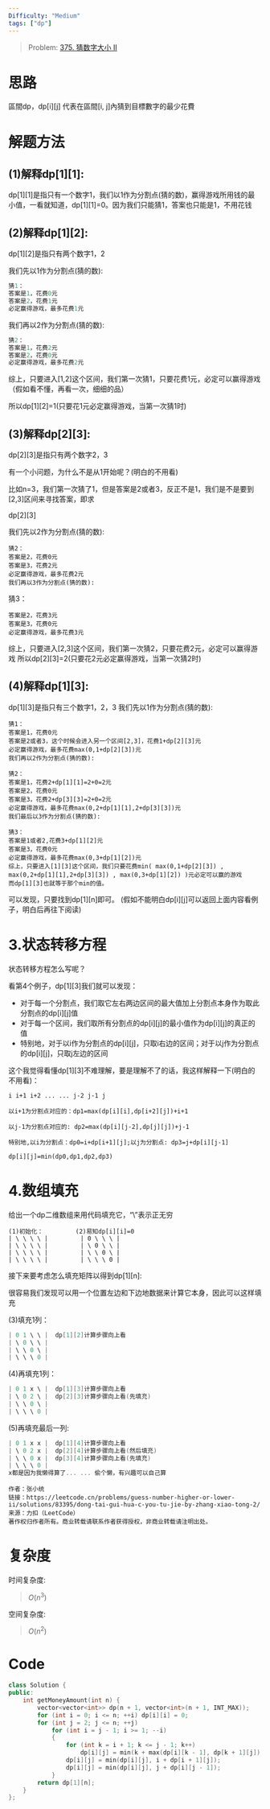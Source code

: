 ```yaml
---
Difficulty: "Medium"
tags: ["dp"]
---
```


> Problem: [375. 猜数字大小 II](https://leetcode.cn/problems/guess-number-higher-or-lower-ii/description/)

# 思路

區間dp，dp[i][j] 代表在區間[i, j]內猜到目標數字的最少花費

# 解题方法

## (1)解释dp[1][1]:

dp[1][1]是指只有一个数字1，我们以1作为分割点(猜的数)，赢得游戏所用钱的最小值，一看就知道，dp[1][1]=0。因为我们只能猜1，答案也只能是1，不用花钱

## (2)解释dp[1][2]:

dp[1][2]是指只有两个数字1，2

我们先以1作为分割点(猜的数):

```c++
猜1：    
答案是1，花费0元
答案是2，花费1元
必定赢得游戏，最多花费1元
```

我们再以2作为分割点(猜的数):

```c++
猜2：
答案是1，花费2元
答案是2，花费0元
必定赢得游戏，最多花费2元
```

综上，只要进入[1,2]这个区间，我们第一次猜1，只要花费1元，必定可以赢得游戏（假如看不懂，再看一次，细细的品）

所以dp[1][2]=1(只要花1元必定赢得游戏，当第一次猜1时)

## (3)解释dp[2][3]:

dp[2][3]是指只有两个数字2，3

有一个小问题，为什么不是从1开始呢？(明白的不用看)

比如n=3，我们第一次猜了1，但是答案是2或者3，反正不是1，我们是不是要到[2,3]区间来寻找答案，即求

dp[2][3]

我们先以2作为分割点(猜的数):

```
猜2：    
答案是2，花费0元
答案是3，花费2元
必定赢得游戏，最多花费2元
我们再以3作为分割点(猜的数):
```

猜3：
```
答案是2，花费3元
答案是3，花费0元
必定赢得游戏，最多花费3元
```

综上，只要进入[2,3]这个区间，我们第一次猜2，只要花费2元，必定可以赢得游戏
所以dp[2][3]=2(只要花2元必定赢得游戏，当第一次猜2时)

## (4)解释dp[1][3]:

dp[1][3]是指只有三个数字1，2，3
我们先以1作为分割点(猜的数):

```
猜1：
答案是1，花费0元
答案是2或者3，这个时候会进入另一个区间[2,3]，花费1+dp[2][3]元
必定赢得游戏，最多花费max(0,1+dp[2][3])元
我们再以2作为分割点(猜的数):
```

```
猜2：
答案是1，花费2+dp[1][1]=2+0=2元
答案是2，花费0元
答案是3，花费2+dp[3][3]=2+0=2元
必定赢得游戏，最多花费max(0,2+dp[1][1],2+dp[3][3])元
我们最后以3作为分割点(猜的数):
```

```
猜3：
答案是1或者2,花费3+dp[1][2]元
答案是3，花费0元
必定赢得游戏，最多花费max(0,3+dp[1][2])元
综上，只要进入[1][3]这个区间，我们只要花费min( max(0,1+dp[2][3]) , max(0,2+dp[1][1],2+dp[3][3]) , max(0,3+dp[1][2]) )元必定可以赢的游戏
而dp[1][3]也就等于那个min的值。
```

可以发现，只要找到dp[1][n]即可。
(假如不能明白dp[i][j]可以返回上面内容看例子，明白后再往下阅读)

# 3.状态转移方程
状态转移方程怎么写呢？

看第4个例子，dp[1][3]我们就可以发现：

- 对于每一个分割点，我们取它左右两边区间的最大值加上分割点本身作为取此分割点的dp[i][j]值
- 对于每一个区间，我们取所有分割点的dp[i][j]的最小值作为dp[i][j]的真正的值
- 特别地，对于以i作为分割点的dp[i][j]，只取i右边的区间；对于以j作为分割点的dp[i][j]，只取j左边的区间

这个我觉得看懂dp[1][3]不难理解，要是理解不了的话，我这样解释一下(明白的不用看)：

```
i i+1 i+2 ... ... j-2 j-1 j

以i+1为分割点对应的：dp1=max(dp[i][i],dp[i+2][j])+i+1

以j-1为分割点对应的: dp2=max(dp[i][j-2],dp[j][j])+j-1

特别地,以i为分割点：dp0=i+dp[i+1][j];以j为分割点: dp3=j+dp[i][j-1]

dp[i][j]=min(dp0,dp1,dp2,dp3)
```

# 4.数组填充
给出一个dp二维数组来用代码填充它，“\”表示正无穷

```
(1)初始化：         (2)易知dp[i][i]=0   
| \ \ \ \ |         | 0 \ \ \ |
| \ \ \ \ |         | \ 0 \ \ |
| \ \ \ \ |         | \ \ 0 \ |
| \ \ \ \ |         | \ \ \ 0 |
```

接下来要考虑怎么填充矩阵以得到dp[1][n]:

很容易我们发现可以用一个位置左边和下边地数据来计算它本身，因此可以这样填充

(3)填充1列：
```c++
| 0 1 \ \ |  dp[1][2]计算步骤向上看
| \ 0 \ \ |
| \ \ 0 \ |
| \ \ \ 0 |
```

(4)再填充1列：
```c++
| 0 1 x \ |  dp[1][3]计算步骤向上看
| \ 0 2 \ |  dp[2][3]计算步骤向上看(先填充)
| \ \ 0 \ |
| \ \ \ 0 |
```

(5)再填充最后一列:
```c++
| 0 1 x x |  dp[1][4]计算步骤向上看
| \ 0 2 x |  dp[2][4]计算步骤向上看(然后填充)
| \ \ 0 x |  dp[3][4]计算步骤向上看(先填充)
| \ \ \ 0 |
x都是因为我懒得算了... ... 偷个懒，有兴趣可以自己算
```

```
作者：张小统
链接：https://leetcode.cn/problems/guess-number-higher-or-lower-ii/solutions/83395/dong-tai-gui-hua-c-you-tu-jie-by-zhang-xiao-tong-2/
来源：力扣（LeetCode）
著作权归作者所有。商业转载请联系作者获得授权，非商业转载请注明出处。
```

# 复杂度

时间复杂度:
> $O(n^3)$

空间复杂度:
> $O(n^2)$

# Code
```C++
class Solution {
public:
    int getMoneyAmount(int n) {
        vector<vector<int>> dp(n + 1, vector<int>(n + 1, INT_MAX));
        for (int i = 0; i <= n; ++i) dp[i][i] = 0;
        for (int j = 2; j <= n; ++j)
            for (int i = j - 1; i >= 1; --i)
            {
                for (int k = i + 1; k <= j - 1; k++)
                    dp[i][j] = min(k + max(dp[i][k - 1], dp[k + 1][j]), dp[i][j]);
                dp[i][j] = min(dp[i][j], i + dp[i + 1][j]);
                dp[i][j] = min(dp[i][j], j + dp[i][j - 1]);
            }
        return dp[1][n];
    }
};
```
  
